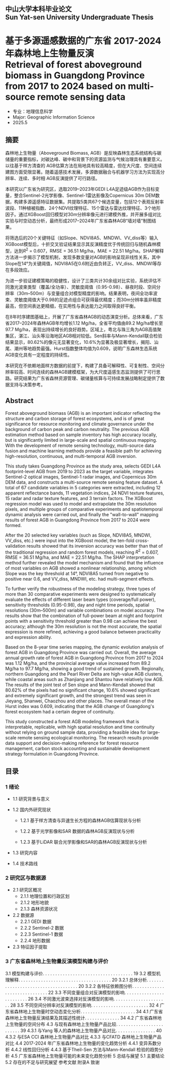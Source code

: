 ##  中山大学本科毕业论文 <br> Sun Yat-sen University Undergraduate Thesis

# 基于多源遥感数据的广东省 2017-2024 年森林地上生物量反演 <br>  Retrieval of forest aboveground biomass in Guangdong Province from 2017 to 2024 based on multi-source remote sensing data


- 专业：地理信息科学
- Major: Geographic Information Science
- 2025.5 




## 摘要

森林地上生物量（Aboveground Biomass, AGB）是反映森林生态系统结构与碳储量的重要指标，对碳达峰、碳中和背景下的资源监测与气候治理具有重要意义。以往基于样方清查的 AGB估算方法在局地具有较高精度，但在大尺度、空间连续建图方面受限显著。随着遥感技术发展，多源数据融合与机器学习方法为实现高分辨率、连续、多时相 AGB反演提供了可行路径。

本研究以广东省为研究区，选取2019–2023年GEDI L4A足迹级AGB作为目标变量，整合Sentinel-2光学影像、Sentinel-1雷达影像及Copernicus 30m DEM数据，构建多源遥感特征数据集。共提取5类共67个候选变量，包括12个表观反射率波段、11种植被指数、24个NDVI纹理特征、15个雷达与雷达纹理特征、3个地形因子。通过XGBoost回归模型对30m分辨率像元进行建模外推，并开展多组对比实验与时空动态分析，最终形成2017–2024年广东省森林AGB“墙对墙”制图结果。

将筛选后的20个关键特征（如Slope、NDVI8A5、MNDWI、VV\_diss等）输入XGBoost模型后，十折交叉验证结果显示其反演精度优于传统回归与随机森林模型，达到$R^2$ = 0.607，RMSE = 36.51 Mg/ha，MAE = 22.51 Mg/ha。SHAP解释方法进一步揭示了模型机制，发现多数变量对AGB的影响呈现非线性关系，其中Slope在14°为关键阈值，NDVI8A5在0.6附近由负转正，VV\_diss、MNDWI等存在多段效应。

为进一步验证建模策略的稳健性，设计了三类共计30余组对比实验，系统评估不同激光波束类型（覆盖/全功率）、灵敏度阈值（0.95-0.98）、昼夜时段、空间分辨率（30m–500m）与变量组合对模型精度的影响。结果表明，夜间全功率波束、灵敏度阈值大于0.98的足迹点组合可获得最优精度；而30m分辨率虽非精度最高，但空间表达更精细，在实用性与表达能力之间取得良好平衡。

在8年时序建图基础上，开展了广东省森林AGB的动态演变分析。总体来看，广东省2017–2024年森林AGB年均增长1.12 Mg/ha，全省平均值由89.2 Mg/ha增长至97.7 Mg/ha，表现出持续增长的良好趋势。区域上，粤北与珠三角为AGB高值聚集区，湛江、汕头等沿海地区AGB相对较低。Sen斜率与Mann-Kendall联合检验结果显示，80.62\%的像元无显著变化，10.6\%为显著及极显著增长，揭阳、汕尾、潮州等地趋势最强。Hurst指数整体均值为0.609，说明广东森林生态系统AGB变化具有一定程度的持续性。

本研究在不依赖地面样方数据的前提下，构建了具备可解释性、可复制性、空间分辨率较高、时间连续的森林AGB建模框架，为大尺度遥感生态监测提供了可行思路。研究结果为广东省森林资源管理、碳储量核算与可持续发展战略制定提供了数据支持与决策参考。


## Abstract

Forest aboveground biomass (AGB) is an important indicator reflecting the structure and carbon storage of forest ecosystems, and is of great significance for resource monitoring and climate governance under the background of carbon peak and carbon neutrality. The previous AGB estimation method based on sample inventory has high accuracy locally, but is significantly limited in large-scale and spatial continuous mapping. With the development of remote sensing technology, multi-source data fusion and machine learning methods provide a feasible path for achieving high-resolution, continuous, and multi-temporal AGB inversion.

This study takes Guangdong Province as the study area, selects GEDI L4A footprint-level AGB from 2019 to 2023 as the target variable, integrates Sentinel-2 optical images, Sentinel-1 radar images, and Copernicus 30m DEM data, and constructs a multi-source remote sensing feature dataset. A total of 67 candidate variables in 5 categories were extracted, including 12 apparent reflectance bands, 11 vegetation indices, 24 NDVI texture features, 15 radar and radar texture features, and 3 terrain factors. The XGBoost regression model was used to model and extrapolate the 30m resolution pixels, and multiple groups of comparative experiments and spatiotemporal dynamic analysis were carried out, and finally the "wall-to-wall" mapping results of forest AGB in Guangdong Province from 2017 to 2024 were formed.

After the 20 selected key variables (such as Slope, NDVI8A5, MNDWI, VV\_diss, etc.) were input into the XGBoost model, the ten-fold cross-validation results showed that its inversion accuracy was better than that of the traditional regression and random forest models, reaching $R^2$ = 0.607, RMSE = 36.51 Mg/ha, and MAE = 22.51 Mg/ha. The SHAP interpretation method further revealed the model mechanism and found that the influence of most variables on AGB showed a nonlinear relationship, among which Slope was the key threshold at 14°, NDVI8A5 turned from negative to positive near 0.6, and VV\_diss, MNDWI, etc. had multi-segment effects.

To further verify the robustness of the modeling strategy, three types of more than 30 comparative experiments were designed to systematically evaluate the effects of different laser beam types (coverage/full power), sensitivity thresholds (0.95-0.98), day and night time periods, spatial resolutions (30m–500m) and variable combinations on model accuracy. The results show that the combination of full-power beam at night and footprint points with a sensitivity threshold greater than 0.98 can achieve the best accuracy; although the 30m resolution is not the most accurate, the spatial expression is more refined, achieving a good balance between practicality and expression ability.

Based on the 8-year time series mapping, the dynamic evolution analysis of forest AGB in Guangdong Province was carried out. Overall, the average annual growth rate of forest AGB in Guangdong Province from 2017 to 2024 was 1.12 Mg/ha, and the provincial average value increased from 89.2 Mg/ha to 97.7 Mg/ha, showing a good trend of sustained growth. Regionally, northern Guangdong and the Pearl River Delta are high-value AGB clusters, while coastal areas such as Zhanjiang and Shantou have relatively low AGB. The results of the joint test of Sen slope and Mann-Kendall showed that 80.62\% of the pixels had no significant change, 10.6\% showed significant and extremely significant growth, and the strongest trend was seen in Jieyang, Shanwei, Chaozhou and other places. The overall mean of the Hurst index was 0.609, indicating that the AGB change of Guangdong's forest ecosystem had a certain degree of continuity.

This study constructed a forest AGB modeling framework that is interpretable, replicable, with high spatial resolution and time continuity without relying on ground sample data, providing a feasible idea for large-scale remote sensing ecological monitoring. The research results provide data support and decision-making reference for forest resource management, carbon stock accounting and sustainable development strategy formulation in Guangdong Province.

## 目录

### 1 绪论

- 1.1 研究背景与意义

- 1.2 国内外研究现状

  - 1.2.1 基于样方清查与异速生长方程的森林AGB估算现状与分析
  
  - 1.2.2 基于光学影像和SAR 数据的森林AGB反演现状与分析
  
  - 1.2.3 基于LiDAR 联合光学影像和SAR的森林AGB反演现状与分析

- 1.3 研究内容

- 1.4 技术路线

### 2 研究区与数据源
- 2.1 研究区概况
  - 2.1.1 地理位置和行政区划
  - 2.1.2 地形地貌
  - 2.1.3 森林资源状况
- 2.2 数据源
  - 2.2.1 GEDI 数据
  - 2.2.2 Sentinel-2 数据
  - 2.2.3 Sentinel-1 数据
  - 2.2.4 地形数据
- 2.3 特征因子提取
### 3 广东省森林地上生物量反演模型构建与评价
3.1 模型构建与评价. . . . . . . . . . . . . . . . . . . . . . . . . . . . . . . . . . . . 19
3.2 模型机理解释. . . . . . . . . . . . . . . . . . . . . . . . . . . . . . . . . . . . . 20
3.2.1 总体分析. . . . . . . . . . . . . . . . . . . . . . . . . . . . . . . . . . . . 20
3.2.2 各特征依赖图分析. . . . . . . . . . . . . . . . . . . . . . . . . . . . . . 22
3.3 不同变量组合对反演模型的影响. . . . . . . . . . . . . . . . . . . . . . . . . 26
3.4 不同激光波束选择对反演模型的影响. . . . . . . . . . . . . . . . . . . . . . 28
3.5 不同空间分辨率对反演模型的影响. . . . . . . . . . . . . . . . . . . . . . . 32
4 广东省森林地上生物量时空动态变化分析. . . . . . . . . . . . . . . . . . . . . . 34
4.1 广东省森林地上生物量反演结果及其描述性统计. . . . . . . . . . . . . . 34
4.2 广东省森林地上生物量的空间分布
4.3 与现有森林地上生物量产品比较. . . . . . . . . . . . . . . . . . . . . . . . . 39
4.3.1 与Yang 等人的森林地上生物量产品对比. . . . . . . . . . . . . . . . 40
4.3.2 与ESA CCI 森林地上生物量产品对比
4.3.3 与CFATD 森林地上生物量产品对比
4.4 2017-2024 年广东省森林地上生物量的变化趋势分析
4.4.1 变异系数分析
4.4.2 线性回归分析
4.4.3 基于Theil-Sen 方法与Mann-Kendall 检验的趋势分析
4.5 广东省森林地上生物量可能的未来变化趋势分析
5 总结与展望
5.1 主要结论
5.2 存在的不足与研究展望
参考文献
附录A
致谢
